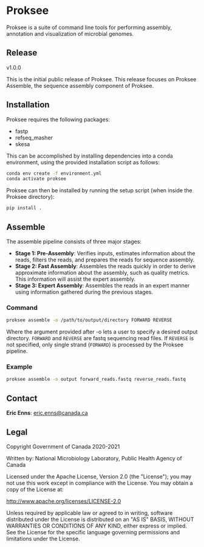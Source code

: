 # Proksee

Proksee is a suite of command line tools for performing assembly, annotation and visualization of microbial genomes.

## Release

v1.0.0

This is the initial public release of Proksee. This release focuses on Proksee Assemble, the sequence assembly component of Proksee.

## Installation

Proksee requires the following packages:

- fastp
- refseq_masher
- skesa
 
This can be accomplished by installing dependencies into a conda environment, using the provided installation script as follows:

```bash
conda env create -f environment.yml
conda activate proksee
```

Proksee can then be installed by running the setup script (when inside the Proksee directory):

```bash
pip install .
```
## Assemble

The assemble pipeline consists of three major stages:

- **Stage 1: Pre-Assembly**: Verifies inputs, estimates information about the reads, filters the reads, and prepares the reads for sequence assembly.
- **Stage 2: Fast Assembly**: Assembles the reads quickly in order to derive approximate information about the assembly, such as quality metrics. This information will assist the expert assembly.
- **Stage 3: Expert Assembly**: Assembles the reads in an expert manner using information gathered during the previous stages.

### Command

```bash
proksee assemble -o /path/to/output/directory FORWARD REVERSE
```

Where the argument provided after -o lets a user to specify a desired output directory. `FORWARD` and `REVERSE`  are fastq sequencing read files. If `REVERSE` is not specified, only single strand (`FORWARD`) is processed by the Proksee pipeline.  

### Example

```bash
proksee assemble -o output forward_reads.fastq reverse_reads.fastq
```

## Contact

**Eric Enns**: eric.enns@canada.ca

## Legal

Copyright Government of Canada 2020-2021

Written by: National Microbiology Laboratory, Public Health Agency of Canada

Licensed under the Apache License, Version 2.0 (the "License"); you may not use this work except in compliance with the License. You may obtain a copy of the License at:

http://www.apache.org/licenses/LICENSE-2.0

Unless required by applicable law or agreed to in writing, software distributed under the License is distributed on an "AS IS" BASIS, WITHOUT WARRANTIES OR CONDITIONS OF ANY KIND, either express or implied. See the License for the specific language governing permissions and limitations under the License.
